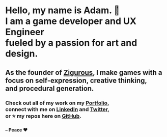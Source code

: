 <h1>
  Hello, my name is Adam. 👋 <br>
  I am a game developer and UX Engineer <br>
  fueled by a passion for art and design.
</h1>

<h2>
  As the founder of <a href="https://github.com/zigurous">Zigurous</a>, I make games with a <br>
  focus on self-expression, creative thinking,<br>
  and procedural generation.
</h2>

<h3>
  Check out all of my work on my <a href="https://www.adamgraham.io/">Portfolio</a>, <br>
  connect with me on <a href="https://www.linkedin.com/in/adamzigurous/">LinkedIn</a> and <a href="https://twitter.com/Zigurous">Twitter</a>, <br>
  or ⭐ my repos here on <a href="https://github.com/adamgraham?tab=repositories">GitHub</a>.
</h3>

<h4>
– Peace ❤️
</h4>

<!--
### Hi there 👋

**adamgraham/adamgraham** is a ✨ _special_ ✨ repository because its `README.md` (this file) appears on your GitHub profile.

Here are some ideas to get you started:

- 🔭 I’m currently working on ...
- 🌱 I’m currently learning ...
- 👯 I’m looking to collaborate on ...
- 🤔 I’m looking for help with ...
- 💬 Ask me about ...
- 📫 How to reach me: ...
- 😄 Pronouns: ...
- ⚡ Fun fact: ...
-->
